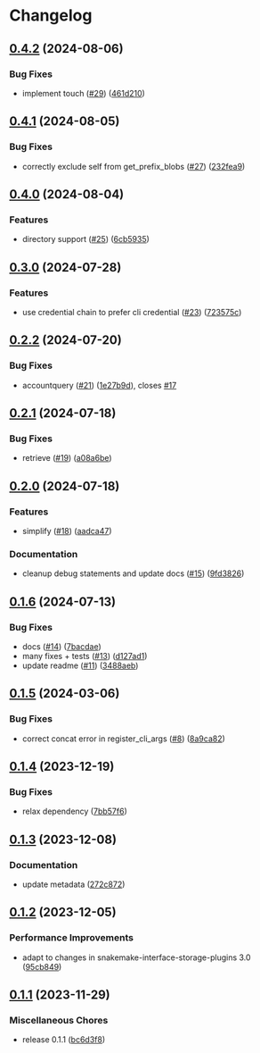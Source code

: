 # Changelog

## [0.4.2](https://github.com/snakemake/snakemake-storage-plugin-azure/compare/v0.4.1...v0.4.2) (2024-08-06)


### Bug Fixes

* implement touch ([#29](https://github.com/snakemake/snakemake-storage-plugin-azure/issues/29)) ([461d210](https://github.com/snakemake/snakemake-storage-plugin-azure/commit/461d2101c2b9f6c3647a9ca426dcf512e96c47b3))

## [0.4.1](https://github.com/snakemake/snakemake-storage-plugin-azure/compare/v0.4.0...v0.4.1) (2024-08-05)


### Bug Fixes

* correctly exclude self from get_prefix_blobs ([#27](https://github.com/snakemake/snakemake-storage-plugin-azure/issues/27)) ([232fea9](https://github.com/snakemake/snakemake-storage-plugin-azure/commit/232fea98cc921e22e5f29e5400b02a840f3105e8))

## [0.4.0](https://github.com/snakemake/snakemake-storage-plugin-azure/compare/v0.3.0...v0.4.0) (2024-08-04)


### Features

* directory support ([#25](https://github.com/snakemake/snakemake-storage-plugin-azure/issues/25)) ([6cb5935](https://github.com/snakemake/snakemake-storage-plugin-azure/commit/6cb59350f7b2eb0d23f8938d9a11ecff2c9bab42))

## [0.3.0](https://github.com/snakemake/snakemake-storage-plugin-azure/compare/v0.2.2...v0.3.0) (2024-07-28)


### Features

* use credential chain to prefer cli credential ([#23](https://github.com/snakemake/snakemake-storage-plugin-azure/issues/23)) ([723575c](https://github.com/snakemake/snakemake-storage-plugin-azure/commit/723575c2951790af75ad6cb47e3c231b8a1c9827))

## [0.2.2](https://github.com/snakemake/snakemake-storage-plugin-azure/compare/v0.2.1...v0.2.2) (2024-07-20)


### Bug Fixes

* accountquery ([#21](https://github.com/snakemake/snakemake-storage-plugin-azure/issues/21)) ([1e27b9d](https://github.com/snakemake/snakemake-storage-plugin-azure/commit/1e27b9d48a953c6d68cdeea21f7a980925458c64)), closes [#17](https://github.com/snakemake/snakemake-storage-plugin-azure/issues/17)

## [0.2.1](https://github.com/snakemake/snakemake-storage-plugin-azure/compare/v0.2.0...v0.2.1) (2024-07-18)


### Bug Fixes

* retrieve ([#19](https://github.com/snakemake/snakemake-storage-plugin-azure/issues/19)) ([a08a6be](https://github.com/snakemake/snakemake-storage-plugin-azure/commit/a08a6be114abc55175a9dfd3fafd8683dbb5301e))

## [0.2.0](https://github.com/snakemake/snakemake-storage-plugin-azure/compare/v0.1.6...v0.2.0) (2024-07-18)


### Features

* simplify ([#18](https://github.com/snakemake/snakemake-storage-plugin-azure/issues/18)) ([aadca47](https://github.com/snakemake/snakemake-storage-plugin-azure/commit/aadca47e2b2fe8cce01bb43889ca2ed77ef19cf6))


### Documentation

* cleanup debug statements and update docs ([#15](https://github.com/snakemake/snakemake-storage-plugin-azure/issues/15)) ([9fd3826](https://github.com/snakemake/snakemake-storage-plugin-azure/commit/9fd38264762daaa08a1e5f5266258c77f01d51b5))

## [0.1.6](https://github.com/snakemake/snakemake-storage-plugin-azure/compare/v0.1.5...v0.1.6) (2024-07-13)


### Bug Fixes

* docs ([#14](https://github.com/snakemake/snakemake-storage-plugin-azure/issues/14)) ([7bacdae](https://github.com/snakemake/snakemake-storage-plugin-azure/commit/7bacdaeb227c02b4bb4a61720d5f73dc1037323b))
* many fixes + tests ([#13](https://github.com/snakemake/snakemake-storage-plugin-azure/issues/13)) ([d127ad1](https://github.com/snakemake/snakemake-storage-plugin-azure/commit/d127ad178caf68ba17824362d2e4702ffd632561))
* update readme ([#11](https://github.com/snakemake/snakemake-storage-plugin-azure/issues/11)) ([3488aeb](https://github.com/snakemake/snakemake-storage-plugin-azure/commit/3488aeb609780d11ed898155a1bfc6c992e5f725))

## [0.1.5](https://github.com/snakemake/snakemake-storage-plugin-azure/compare/v0.1.4...v0.1.5) (2024-03-06)


### Bug Fixes

* correct concat error in register_cli_args ([#8](https://github.com/snakemake/snakemake-storage-plugin-azure/issues/8)) ([8a9ca82](https://github.com/snakemake/snakemake-storage-plugin-azure/commit/8a9ca82b14d333a1ade13bb0659de27e5d139dd3))

## [0.1.4](https://github.com/snakemake/snakemake-storage-plugin-azure/compare/v0.1.3...v0.1.4) (2023-12-19)


### Bug Fixes

* relax dependency ([7bb57f6](https://github.com/snakemake/snakemake-storage-plugin-azure/commit/7bb57f65f727d97b647e42123c48a8bb4248852f))

## [0.1.3](https://github.com/snakemake/snakemake-storage-plugin-azure/compare/v0.1.2...v0.1.3) (2023-12-08)


### Documentation

* update metadata ([272c872](https://github.com/snakemake/snakemake-storage-plugin-azure/commit/272c872eca2f6374e2ea9d34f2ad1483206c3dea))

## [0.1.2](https://github.com/snakemake/snakemake-storage-plugin-azure/compare/v0.1.1...v0.1.2) (2023-12-05)


### Performance Improvements

* adapt to changes in snakemake-interface-storage-plugins 3.0 ([95cb849](https://github.com/snakemake/snakemake-storage-plugin-azure/commit/95cb8497d73c2a343a88b1b07145d6dd71b565fa))

## [0.1.1](https://github.com/snakemake/snakemake-storage-plugin-azure/compare/v0.1.0...v0.1.1) (2023-11-29)


### Miscellaneous Chores

* release 0.1.1 ([bc6d3f8](https://github.com/snakemake/snakemake-storage-plugin-azure/commit/bc6d3f8293a3cd28f35481245249179395ec8714))
